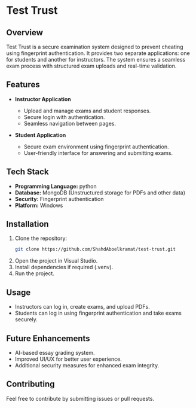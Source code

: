 # Test Trust

## Overview
Test Trust is a secure examination system designed to prevent cheating using fingerprint authentication. It provides two separate applications: one for students and another for instructors. The system ensures a seamless exam process with structured exam uploads and real-time validation.

## Features
- **Instructor Application**
  - Upload and manage exams and student responses.
  - Secure login with authentication.
  - Seamless navigation between pages.

- **Student Application**
  - Secure exam environment using fingerprint authentication.
  - User-friendly interface for answering and submitting exams.

## Tech Stack
- **Programming Language:** python
- **Database:** MongoDB (Unstructured storage for PDFs and other data)
- **Security:** Fingerprint authentication
- **Platform:** Windows

## Installation
1. Clone the repository:
   ```sh
   git clone https://github.com/ShahdAboelkramat/test-trust.git
   ```
2. Open the project in Visual Studio.
3. Install dependencies if required (.venv).
4. Run the project.

## Usage
- Instructors can log in, create exams, and upload PDFs.
- Students can log in using fingerprint authentication and take exams securely.

## Future Enhancements
- AI-based essay grading system.
- Improved UI/UX for better user experience.
- Additional security measures for enhanced exam integrity.

## Contributing
Feel free to contribute by submitting issues or pull requests.



